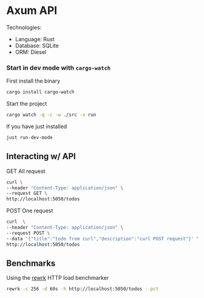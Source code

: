 # Axum API

Technologies:

- Language: Rust
- Database: SQLite
- ORM: Diesel

### Start in dev mode with `cargo-watch`

First install the binary

```sh
cargo install cargo-watch
```

Start the project

```sh
cargo watch -q -c -w ./src -x run
```

If you have just installed

```sh
just run-dev-mode
```

## Interacting w/ API

GET All request

```sh
curl \
--header "Content-Type: application/json" \
--request GET \
http://localhost:5050/todos
```

POST One request

```sh
curl  \
--header "Content-Type: application/json" \
--request POST \
--data '{"title":"todo from curl","description":"curl POST request"}' \
http://localhost:5050/todos

```

## Benchmarks

Using the [rewrk](https://github.com/ChillFish8/rewrk) HTTP load benchmarker

```sh
rewrk -c 256 -d 60s -h http://localhost:5050/todos --pct
```

